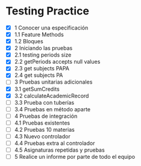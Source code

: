# Testing Practice
  - [x] 1  Conocer una especificación
  - [x] 1.1 Feature Methods
  - [x] 1.2 Bloques
  - [x] 2 Iniciando las pruebas
  - [x] 2.1 testing periods size
  - [x] 2.2 getPeriods accepts null values
  - [x] 2.3 get subjects PAPA
  - [x] 2.4 get subjects PA
  - [ ] 3 Pruebas unitarias adicionales
  - [x] 3.1 getSumCredits
  - [x] 3.2 calculateAcademicRecord
  - [ ] 3.3 Prueba con tuberías
  - [ ] 3.4 Pruebas en método aparte
  - [ ] 4 Pruebas de integración
  - [ ] 4.1 Pruebas existentes
  - [ ] 4.2 Pruebas 10 materias
  - [ ] 4.3 Nuevo controlador
  - [ ] 4.4 Pruebas extra al controlador
  - [ ] 4.5 Asignaturas repetidas y pruebas
  - [ ] 5 Realice un informe por parte de todo el equipo